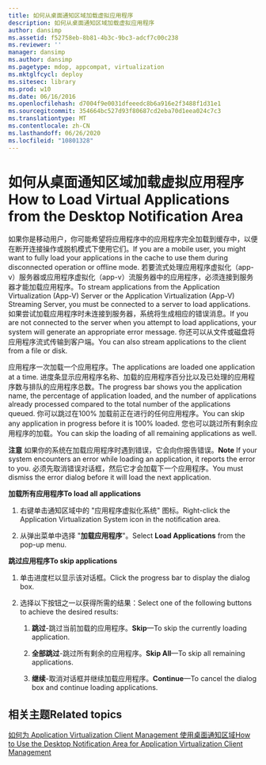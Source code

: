 ```yaml
---
title: 如何从桌面通知区域加载虚拟应用程序
description: 如何从桌面通知区域加载虚拟应用程序
author: dansimp
ms.assetid: f52758eb-8b81-4b3c-9bc3-adcf7c00c238
ms.reviewer: ''
manager: dansimp
ms.author: dansimp
ms.pagetype: mdop, appcompat, virtualization
ms.mktglfcycl: deploy
ms.sitesec: library
ms.prod: w10
ms.date: 06/16/2016
ms.openlocfilehash: d7004f9e0031dfeeedc8b6a916e2f3488f1d31e1
ms.sourcegitcommit: 354664bc527d93f80687cd2eba70d1eea024c7c3
ms.translationtype: MT
ms.contentlocale: zh-CN
ms.lasthandoff: 06/26/2020
ms.locfileid: "10801328"
---
```

# <span data-ttu-id="62c38-103">如何从桌面通知区域加载虚拟应用程序</span><span class="sxs-lookup"><span data-stu-id="62c38-103">How to Load Virtual Applications from the Desktop Notification Area</span></span>


<span data-ttu-id="62c38-104">如果你是移动用户，你可能希望将应用程序中的应用程序完全加载到缓存中，以便在断开连接操作或脱机模式下使用它们。</span><span class="sxs-lookup"><span data-stu-id="62c38-104">If you are a mobile user, you might want to fully load your applications in the cache to use them during disconnected operation or offline mode.</span></span> <span data-ttu-id="62c38-105">若要流式处理应用程序虚拟化（app-v）服务器或应用程序虚拟化（app-v）流服务器中的应用程序，必须连接到服务器才能加载应用程序。</span><span class="sxs-lookup"><span data-stu-id="62c38-105">To stream applications from the Application Virtualization (App-V) Server or the Application Virtualization (App-V) Streaming Server, you must be connected to a server to load applications.</span></span> <span data-ttu-id="62c38-106">如果尝试加载应用程序时未连接到服务器，系统将生成相应的错误消息。</span><span class="sxs-lookup"><span data-stu-id="62c38-106">If you are not connected to the server when you attempt to load applications, your system will generate an appropriate error message.</span></span> <span data-ttu-id="62c38-107">你还可以从文件或磁盘将应用程序流式传输到客户端。</span><span class="sxs-lookup"><span data-stu-id="62c38-107">You can also stream applications to the client from a file or disk.</span></span>

<span data-ttu-id="62c38-108">应用程序一次加载一个应用程序。</span><span class="sxs-lookup"><span data-stu-id="62c38-108">The applications are loaded one application at a time.</span></span> <span data-ttu-id="62c38-109">进度条显示应用程序名称、加载的应用程序百分比以及已处理的应用程序数与排队的应用程序总数。</span><span class="sxs-lookup"><span data-stu-id="62c38-109">The progress bar shows you the application name, the percentage of application loaded, and the number of applications already processed compared to the total number of the applications queued.</span></span> <span data-ttu-id="62c38-110">你可以跳过在100% 加载前正在进行的任何应用程序。</span><span class="sxs-lookup"><span data-stu-id="62c38-110">You can skip any application in progress before it is 100% loaded.</span></span> <span data-ttu-id="62c38-111">您也可以跳过所有剩余应用程序的加载。</span><span class="sxs-lookup"><span data-stu-id="62c38-111">You can skip the loading of all remaining applications as well.</span></span>

<span data-ttu-id="62c38-112">**注意** 如果你的系统在加载应用程序时遇到错误，它会向你报告错误。</span><span class="sxs-lookup"><span data-stu-id="62c38-112">**Note** If your system encounters an error while loading an application, it reports the error to you.</span></span> <span data-ttu-id="62c38-113">必须先取消错误对话框，然后它才会加载下一个应用程序。</span><span class="sxs-lookup"><span data-stu-id="62c38-113">You must dismiss the error dialog before it will load the next application.</span></span>

 

**<span data-ttu-id="62c38-114">加载所有应用程序</span><span class="sxs-lookup"><span data-stu-id="62c38-114">To load all applications</span></span>**

1.  <span data-ttu-id="62c38-115">右键单击通知区域中的 "应用程序虚拟化系统" 图标。</span><span class="sxs-lookup"><span data-stu-id="62c38-115">Right-click the Application Virtualization System icon in the notification area.</span></span>

2.  <span data-ttu-id="62c38-116">从弹出菜单中选择 "**加载应用程序**"。</span><span class="sxs-lookup"><span data-stu-id="62c38-116">Select **Load Applications** from the pop-up menu.</span></span>

**<span data-ttu-id="62c38-117">跳过应用程序</span><span class="sxs-lookup"><span data-stu-id="62c38-117">To skip applications</span></span>**

1.  <span data-ttu-id="62c38-118">单击进度栏以显示该对话框。</span><span class="sxs-lookup"><span data-stu-id="62c38-118">Click the progress bar to display the dialog box.</span></span>

2.  <span data-ttu-id="62c38-119">选择以下按钮之一以获得所需的结果：</span><span class="sxs-lookup"><span data-stu-id="62c38-119">Select one of the following buttons to achieve the desired results:</span></span>

    1.  <span data-ttu-id="62c38-120">**跳过**-跳过当前加载的应用程序。</span><span class="sxs-lookup"><span data-stu-id="62c38-120">**Skip**—To skip the currently loading application.</span></span>

    2.  <span data-ttu-id="62c38-121">**全部跳过**-跳过所有剩余的应用程序。</span><span class="sxs-lookup"><span data-stu-id="62c38-121">**Skip All**—To skip all remaining applications.</span></span>

    3.  <span data-ttu-id="62c38-122">**继续**-取消对话框并继续加载应用程序。</span><span class="sxs-lookup"><span data-stu-id="62c38-122">**Continue**—To cancel the dialog box and continue loading applications.</span></span>

## <span data-ttu-id="62c38-123">相关主题</span><span class="sxs-lookup"><span data-stu-id="62c38-123">Related topics</span></span>


[<span data-ttu-id="62c38-124">如何为 Application Virtualization Client Management 使用桌面通知区域</span><span class="sxs-lookup"><span data-stu-id="62c38-124">How to Use the Desktop Notification Area for Application Virtualization Client Management</span></span>](how-to-use-the-desktop-notification-area-for-application-virtualization-client-management.md)

 

 





